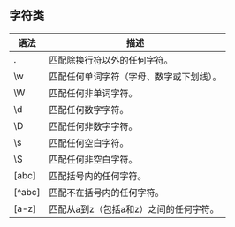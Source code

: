 ## 字符类

| 语法 | 描述 |
| --- | --- |
| . | 匹配除换行符以外的任何字符。 |
| \w | 匹配任何单词字符（字母、数字或下划线）。 |
| \W | 匹配任何非单词字符。 |
| \d | 匹配任何数字字符。 |
| \D | 匹配任何非数字字符。 |
| \s | 匹配任何空白字符。 |
| \S | 匹配任何非空白字符。 |
| [abc] | 匹配括号内的任何字符。 |
| [^abc] | 匹配不在括号内的任何字符。 |
| [a-z] | 匹配从a到z（包括a和z）之间的任何字符。 |
